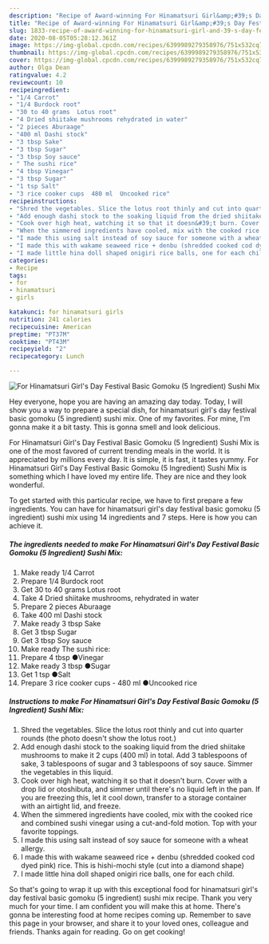 ```yaml
---
description: "Recipe of Award-winning For Hinamatsuri Girl&amp;#39;s Day Festival Basic Gomoku (5 Ingredient) Sushi Mix"
title: "Recipe of Award-winning For Hinamatsuri Girl&amp;#39;s Day Festival Basic Gomoku (5 Ingredient) Sushi Mix"
slug: 1833-recipe-of-award-winning-for-hinamatsuri-girl-and-39-s-day-festival-basic-gomoku-5-ingredient-sushi-mix
date: 2020-08-05T05:28:12.361Z
image: https://img-global.cpcdn.com/recipes/6399989279358976/751x532cq70/for-hinamatsuri-girls-day-festival-basic-gomoku-5-ingredient-sushi-mix-recipe-main-photo.jpg
thumbnail: https://img-global.cpcdn.com/recipes/6399989279358976/751x532cq70/for-hinamatsuri-girls-day-festival-basic-gomoku-5-ingredient-sushi-mix-recipe-main-photo.jpg
cover: https://img-global.cpcdn.com/recipes/6399989279358976/751x532cq70/for-hinamatsuri-girls-day-festival-basic-gomoku-5-ingredient-sushi-mix-recipe-main-photo.jpg
author: Olga Dean
ratingvalue: 4.2
reviewcount: 10
recipeingredient:
- "1/4 Carrot"
- "1/4 Burdock root"
- "30 to 40 grams  Lotus root"
- "4 Dried shiitake mushrooms rehydrated in water"
- "2 pieces Aburaage"
- "400 ml Dashi stock"
- "3 tbsp Sake"
- "3 tbsp Sugar"
- "3 tbsp Soy sauce"
- " The sushi rice"
- "4 tbsp Vinegar"
- "3 tbsp Sugar"
- "1 tsp Salt"
- "3 rice cooker cups  480 ml  Uncooked rice"
recipeinstructions:
- "Shred the vegetables. Slice the lotus root thinly and cut into quarter rounds (the photo doesn&#39;t show the lotus root.)"
- "Add enough dashi stock to the soaking liquid from the dried shiitake mushrooms to make it 2 cups (400 ml) in total. Add 3 tablespoons of sake, 3 tablespoons of sugar and 3 tablespoons of soy sauce. Simmer the vegetables in this liquid."
- "Cook over high heat, watching it so that it doesn&#39;t burn. Cover with a drop lid or otoshibuta, and simmer until there&#39;s no liquid left in the pan. If you are freezing this, let it cool down, transfer to a storage container with an airtight lid, and freeze."
- "When the simmered ingredients have cooled, mix with the cooked rice and combined sushi vinegar using a cut-and-fold motion. Top with your favorite toppings."
- "I made this using salt instead of soy sauce for someone with a wheat allergy."
- "I made this with wakame seaweed rice + denbu (shredded cooked cod dyed pink) rice. This is hishi-mochi style (cut into a diamond shape)"
- "I made little hina doll shaped onigiri rice balls, one for each child."
categories:
- Recipe
tags:
- for
- hinamatsuri
- girls

katakunci: for hinamatsuri girls 
nutrition: 241 calories
recipecuisine: American
preptime: "PT37M"
cooktime: "PT43M"
recipeyield: "2"
recipecategory: Lunch

---
```



![For Hinamatsuri Girl&#39;s Day Festival Basic Gomoku (5 Ingredient) Sushi Mix](https://img-global.cpcdn.com/recipes/6399989279358976/751x532cq70/for-hinamatsuri-girls-day-festival-basic-gomoku-5-ingredient-sushi-mix-recipe-main-photo.jpg)

Hey everyone, hope you are having an amazing day today. Today, I will show you a way to prepare a special dish, for hinamatsuri girl&#39;s day festival basic gomoku (5 ingredient) sushi mix. One of my favorites. For mine, I'm gonna make it a bit tasty. This is gonna smell and look delicious.



For Hinamatsuri Girl&#39;s Day Festival Basic Gomoku (5 Ingredient) Sushi Mix is one of the most favored of current trending meals in the world. It is appreciated by millions every day. It is simple, it is fast, it tastes yummy. For Hinamatsuri Girl&#39;s Day Festival Basic Gomoku (5 Ingredient) Sushi Mix is something which I have loved my entire life. They are nice and they look wonderful.


To get started with this particular recipe, we have to first prepare a few ingredients. You can have for hinamatsuri girl&#39;s day festival basic gomoku (5 ingredient) sushi mix using 14 ingredients and 7 steps. Here is how you can achieve it.

<!--inarticleads1-->

##### The ingredients needed to make For Hinamatsuri Girl&#39;s Day Festival Basic Gomoku (5 Ingredient) Sushi Mix:

1. Make ready 1/4 Carrot
1. Prepare 1/4 Burdock root
1. Get 30 to 40 grams  Lotus root
1. Take 4 Dried shiitake mushrooms, rehydrated in water
1. Prepare 2 pieces Aburaage
1. Take 400 ml Dashi stock
1. Make ready 3 tbsp Sake
1. Get 3 tbsp Sugar
1. Get 3 tbsp Soy sauce
1. Make ready  The sushi rice:
1. Prepare 4 tbsp ●Vinegar
1. Make ready 3 tbsp ●Sugar
1. Get 1 tsp ●Salt
1. Prepare 3 rice cooker cups - 480 ml  ●Uncooked rice




<!--inarticleads2-->

##### Instructions to make For Hinamatsuri Girl&#39;s Day Festival Basic Gomoku (5 Ingredient) Sushi Mix:

1. Shred the vegetables. Slice the lotus root thinly and cut into quarter rounds (the photo doesn&#39;t show the lotus root.)
1. Add enough dashi stock to the soaking liquid from the dried shiitake mushrooms to make it 2 cups (400 ml) in total. Add 3 tablespoons of sake, 3 tablespoons of sugar and 3 tablespoons of soy sauce. Simmer the vegetables in this liquid.
1. Cook over high heat, watching it so that it doesn&#39;t burn. Cover with a drop lid or otoshibuta, and simmer until there&#39;s no liquid left in the pan. If you are freezing this, let it cool down, transfer to a storage container with an airtight lid, and freeze.
1. When the simmered ingredients have cooled, mix with the cooked rice and combined sushi vinegar using a cut-and-fold motion. Top with your favorite toppings.
1. I made this using salt instead of soy sauce for someone with a wheat allergy.
1. I made this with wakame seaweed rice + denbu (shredded cooked cod dyed pink) rice. This is hishi-mochi style (cut into a diamond shape)
1. I made little hina doll shaped onigiri rice balls, one for each child.




So that's going to wrap it up with this exceptional food for hinamatsuri girl&#39;s day festival basic gomoku (5 ingredient) sushi mix recipe. Thank you very much for your time. I am confident you will make this at home. There's gonna be interesting food at home recipes coming up. Remember to save this page in your browser, and share it to your loved ones, colleague and friends. Thanks again for reading. Go on get cooking!
